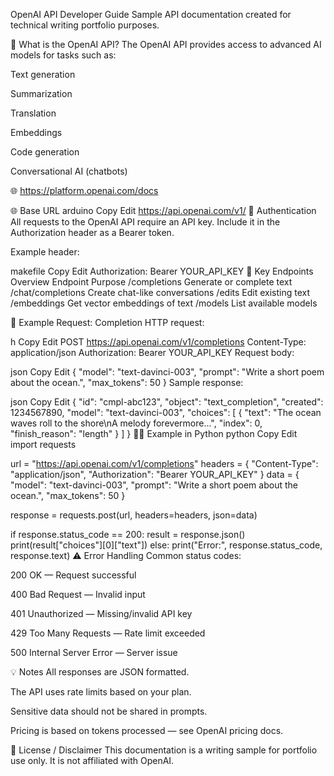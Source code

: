 OpenAI API Developer Guide
Sample API documentation created for technical writing portfolio purposes.

📌 What is the OpenAI API?
The OpenAI API provides access to advanced AI models for tasks such as:

Text generation

Summarization

Translation

Embeddings

Code generation

Conversational AI (chatbots)

🌐 https://platform.openai.com/docs

🌐 Base URL
arduino
Copy
Edit
https://api.openai.com/v1/
🔐 Authentication
All requests to the OpenAI API require an API key.
Include it in the Authorization header as a Bearer token.

Example header:

makefile
Copy
Edit
Authorization: Bearer YOUR_API_KEY
📖 Key Endpoints Overview
Endpoint	Purpose
/completions	Generate or complete text
/chat/completions	Create chat-like conversations
/edits	Edit existing text
/embeddings	Get vector embeddings of text
/models	List available models

🚀 Example Request: Completion
HTTP request:

h
Copy
Edit
POST https://api.openai.com/v1/completions
Content-Type: application/json
Authorization: Bearer YOUR_API_KEY
Request body:

json
Copy
Edit
{
  "model": "text-davinci-003",
  "prompt": "Write a short poem about the ocean.",
  "max_tokens": 50
}
Sample response:

json
Copy
Edit
{
  "id": "cmpl-abc123",
  "object": "text_completion",
  "created": 1234567890,
  "model": "text-davinci-003",
  "choices": [
    {
      "text": "The ocean waves roll to the shore\nA melody forevermore...",
      "index": 0,
      "finish_reason": "length"
    }
  ]
}
🧑‍💻 Example in Python
python
Copy
Edit
import requests

url = "https://api.openai.com/v1/completions"
headers = {
    "Content-Type": "application/json",
    "Authorization": "Bearer YOUR_API_KEY"
}
data = {
    "model": "text-davinci-003",
    "prompt": "Write a short poem about the ocean.",
    "max_tokens": 50
}

response = requests.post(url, headers=headers, json=data)

if response.status_code == 200:
    result = response.json()
    print(result["choices"][0]["text"])
else:
    print("Error:", response.status_code, response.text)
⚠️ Error Handling
Common status codes:

200 OK — Request successful

400 Bad Request — Invalid input

401 Unauthorized — Missing/invalid API key

429 Too Many Requests — Rate limit exceeded

500 Internal Server Error — Server issue

💡 Notes
All responses are JSON formatted.

The API uses rate limits based on your plan.

Sensitive data should not be shared in prompts.

Pricing is based on tokens processed — see OpenAI pricing docs.

📄 License / Disclaimer
This documentation is a writing sample for portfolio use only.
It is not affiliated with OpenAI.
